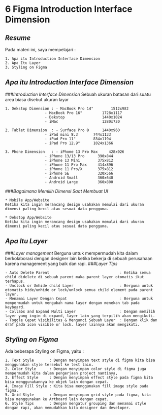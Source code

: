 # 6 Figma Introduction Interface Dimension

## _Resume_
Pada materi ini, saya mempelajari :
```
1. Apa itu Introduction Interface Dimension
2. Apa Itu Layer
3. Styling on Figma
```

## _Apa itu Introduction Interface Dimension_
###_Introduction Interface Dimension_
Sebuah ukuran batasan dari suatu area biasa disebut ukuran layar
```
1. Dekstop Dimension : - MacBook Pro 14" 		1512x982
				  - MacBook Pro 16" 		1728x1117
				  - Dekstop         		1440x1024
				  - iMac            		1280x720

2. Tablet Dimension  : - Surface Pro 8		1440x960
				  - iPad mini 8.3		744x1133
				  - iPad Pro 11"		834x1194
				  - iPad Pro 12.9"		1024x1366

3. Phone Dimension   : - iPhone 13 Pro Max     428x926
				  - iPhone 13/13 Pro      390x844
				  - iPhone 13 Mini        375x812
				  - iPhone 11 Pro Max     414x896
				  - iPhone 11 Pro/X       375x812
				  - iPhone SE             320x566
				  - Android Small         360x640
				  - Android Large         360x800
```
###_Bagaimana Memilih Dimensi Saat Membuat UI_
```
* Mobile App/Website
Ketika kita ingin merancang design usahakan memulai dari ukuran dimensi paling kecil atau sesuai data pengguna.

* Dekstop App/Website
Ketika kita ingin merancang design usahakan memulai dari ukuran dimensi paling kecil atau sesuai data pengguna. 
```
## _Apa Itu Layer_
###_Layer management_
Berguna untuk mempermudah kita dalam berkolaborasi dengan designer lain ketika bekerja di sebuah perusahaan karena management yang baik dan rapi.
###_Layer Tips_
```
- Auto Delete Parent                                : Ketika semua child didelete di sebuah parent maka parent layer otomatis ikut terhapus.
- Unclock or Unhide child Layer                     : Berguna untuk otomatis hide/unhide or lock/unlock semua child element pada parent layer.
- Menamai Layer Dengan Cepat                        : Berguna untuk mempermudah untuk mengubah nama layer dengan menekan tab pada keyboard.
- Collabs and Expand Multi Layer                    : Dengan memilih layer yang ingin di expand, layer lain yang terpilih akan mengikuti.
- Toggle Cepat Visibilitas & Mengunci Sebuah Layer  : Dengan klik dan draf pada icon visible or lock. layer lainnya akan mengikuti.
```

## _Styling on Figma_
Ada beberapa Styling on Figma, yaitu :
```
1. Text Style       : Dengan menyimpan text style di figma kita bisa menggunakan style tersebut ke text lain.
2. Color Style      : Dengan menyimpan color style di figma juga mempermudah kita dalam pengerjaan project nantinya,
3. Effect Style     : Dengan menyimpan effect style pada figma kita bisa menggunakannya ke objek lain dengan cepat.
4. Image Fill Style : Kita bisa menggunakan fill image style pada figma.
5. Grid Style       : Dengan menyimpan grid style pada figma, kita bisa menggunakan ke Artboard lain dengan cepat.
6. Style Tips       : Dengan mengatur grouping dan menamai style dengan rapi, akan memudahkan kita designer dan developer.
```
